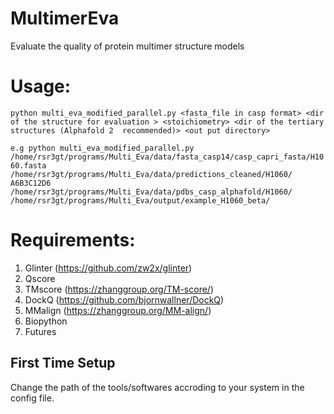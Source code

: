 # MultimerEva 
Evaluate the quality of protein multimer structure models

# Usage:

```python multi_eva_modified_parallel.py <fasta_file in casp format> <dir of the structure for evaluation > <stoichiometry> <dir of the tertiary structures (Alphafold 2  recommended)> <out put directory>```

```e.g python multi_eva_modified_parallel.py /home/rsr3gt/programs/Multi_Eva/data/fasta_casp14/casp_capri_fasta/H1060.fasta /home/rsr3gt/programs/Multi_Eva/data/predictions_cleaned/H1060/ A6B3C12D6 /home/rsr3gt/programs/Multi_Eva/data/pdbs_casp_alphafold/H1060/ /home/rsr3gt/programs/Multi_Eva/output/example_H1060_beta/```



# Requirements:
1. Glinter (https://github.com/zw2x/glinter)
2. Qscore 
3. TMscore (https://zhanggroup.org/TM-score/)
4. DockQ (https://github.com/bjornwallner/DockQ)
5. MMalign (https://zhanggroup.org/MM-align/)
6. Biopython 
7. Futures
  
## First Time Setup
Change the path of the tools/softwares accroding to your system in the config file.

